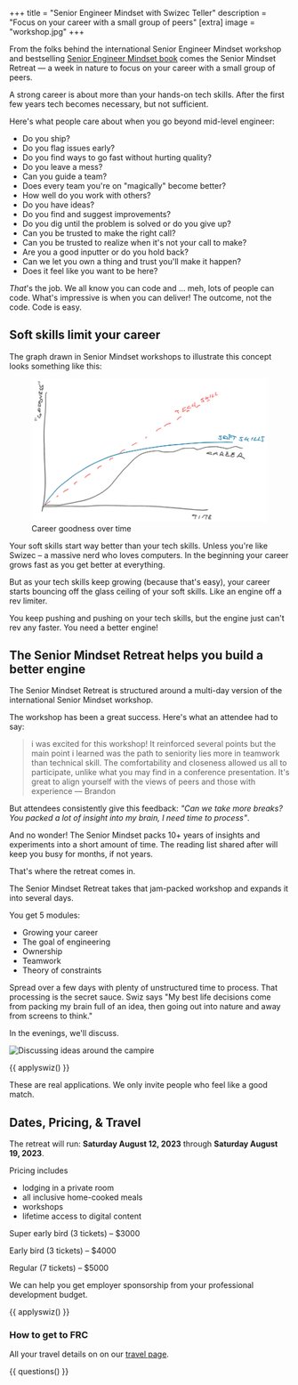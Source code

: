 +++
title = "Senior Engineer Mindset with Swizec Teller"
description = "Focus on your career with a small group of peers"
[extra]
image = "workshop.jpg"
+++

From the folks behind the international Senior Engineer Mindset workshop and bestselling <a href="https://seniormindset.com" target="_blank">Senior Engineer Mindset book</a> comes the Senior Mindset Retreat &mdash; a week in nature to focus on your career with a small group of peers.

A strong career is about more than your hands-on tech skills. After the first few years tech becomes necessary, but not sufficient.

Here's what people care about when you go beyond mid-level engineer:

*   Do you ship?
*   Do you flag issues early?
*   Do you find ways to go fast without hurting quality?
*   Do you leave a mess?
*   Can you guide a team?
*   Does every team you're on "magically" become better?
*   How well do you work with others?
*   Do you have ideas?
*   Do you find and suggest improvements?
*   Do you dig until the problem is solved or do you give up?
*   Can you be trusted to make the right call?
*   Can you be trusted to realize when it's not your call to make?
*   Are you a good inputter or do you hold back?
*   Can we let you own a thing and trust you'll make it happen?
*   Does it feel like you want to be here?

_That_'s the job. We all know you can code and ... meh, lots of people can code. What's impressive is when you can deliver! The outcome, not the code. Code is easy.

## Soft skills limit your career

The graph drawn in Senior Mindset workshops to illustrate this concept looks something like this:

<figure>
<img alt="Career goodness over time" src="career.webp">
<figcaption>Career goodness over time</figcaption>
</figure>

Your soft skills start way better than your tech skills. Unless you're like Swizec – a massive nerd who loves computers. In the beginning your career grows fast as you get better at everything.

But as your tech skills keep growing (because that's easy), your career starts bouncing off the glass ceiling of your soft skills. Like an engine off a rev limiter.

You keep pushing and pushing on your tech skills, but the engine just can't rev any faster. You need a better engine!

## The Senior Mindset Retreat helps you build a better engine

The Senior Mindset Retreat is structured around a multi-day version of the international Senior Mindset workshop.

The workshop has been a great success. Here's what an attendee had to say:

> i was excited for this workshop! It reinforced several points but the main point i learned was the path to seniority lies more in teamwork than technical skill. The comfortability and closeness allowed us all to participate, unlike what you may find in a conference presentation. It's great to align yourself with the views of peers and those with experience — Brandon

But attendees consistently give this feedback: _"Can we take more breaks? You packed a lot of insight into my brain, I need time to process"_.

And no wonder! The Senior Mindset packs 10+ years of insights and experiments into a short amount of time. The reading list shared after will keep you busy for months, if not years.

That's where the retreat comes in.

The Senior Mindset Retreat takes that jam-packed workshop and expands it into several days.

You get 5 modules:

*   Growing your career
*   The goal of engineering
*   Ownership
*   Teamwork
*   Theory of constraints

Spread over a few days with plenty of unstructured time to process. That processing is the secret sauce. Swiz says "My best life decisions come from packing my brain full of an idea, then going out into nature and away from screens to think."

In the evenings, we'll discuss.

![Discussing ideas around the campire](fire-pit.jpg)

{{ applyswiz() }}

These are real applications. We only invite people who feel like a good match.

## Dates, Pricing, & Travel

The retreat will run: **Saturday August 12, 2023** through **Saturday August 19, 2023**.

Pricing includes

- lodging in a private room
- all inclusive home-cooked meals
- workshops
- lifetime access to digital content

Super early bird (3 tickets) – $3000

Early bird (3 tickets) – $4000

Regular (7 tickets) – $5000

We can help you get employer sponsorship from your professional development budget.

{{ applyswiz() }}

### How to get to FRC

All your travel details on on our [travel page](/travel).

{{ questions() }}
